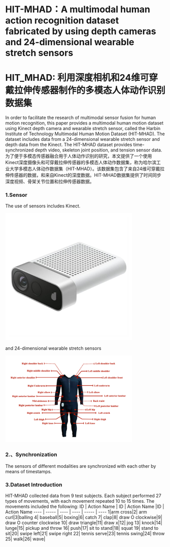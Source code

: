 # HIT-MHAD：A multimodal human action recognition dataset fabricated by using depth cameras and 24-dimensional wearable stretch sensors
# HIT_MHAD: 利用深度相机和24维可穿戴拉伸传感器制作的多模态人体动作识别数据集
In order to facilitate the research of multimodal sensor fusion for human motion recognition, this paper provides a multimodal human motion dataset using Kinect depth camera and wearable stretch sensor, called the Harbin Institute of Technology Multimodal Human Motion Dataset (HIT-MHAD). The dataset includes data from a 24-dimensional wearable stretch sensor and depth data from the Kinect. The HIT-MHAD dataset provides time-synchronized depth video, skeleton joint position, and tension sensor data.  
为了便于多模态传感器融合用于人体动作识别的研究，本文提供了一个使用Kinect深度摄像头和可穿戴拉伸传感器的多模态人体动作数据集，称为哈尔滨工业大学多模态人体动作数据集（HIT-MHAD）。该数据集包含了来自24维可穿戴拉伸传感器的数据，和来自Kinect的深度数据。HIT-MHAD数据集提供了时间同步深度视频、骨架关节位置和拉伸传感器数据。  
### 1.Sensor
The use of sensors includes Kinect.   

<img src="https://github.com/zhoupage/HIT-MHAD/blob/main/kinect.jpg" width="400px">    

and 24-dimensional wearable stretch sensors  

<img src="https://github.com/zhoupage/HIT-MHAD/blob/main/zhinengyi.png" width="400px">    

### 2.、Synchronization
The sensors of different modalities are synchronized with each other by means of timestamps.
### 3.Dataset Introduction
HIT-MHAD collected data from 9 test subjects. Each subject performed 27 types of movements, with each movement repeated 10 to 15 times. The movements included the following: 
 ID | Action Name | ID | Action Name |ID | Action Name
 ---- | ----- | ---- | ---- | ----- | ----
1|arm cross|2| arm curl|3|balling
4| baseball|5| boxing|6| catch
7| clap|8| draw O clockwise|9| draw O counter clockwise
10| draw triangle|11| draw x|12| jog
13| knock|14|  lunge|15| pickup and throw
16| push|17|  sit to stand|18| squat
19| stand to sit|20|  swipe left|21|  swipe right
22|  tennis serve|23|  tennis swing|24|  throw
25| walk|26| wave|
